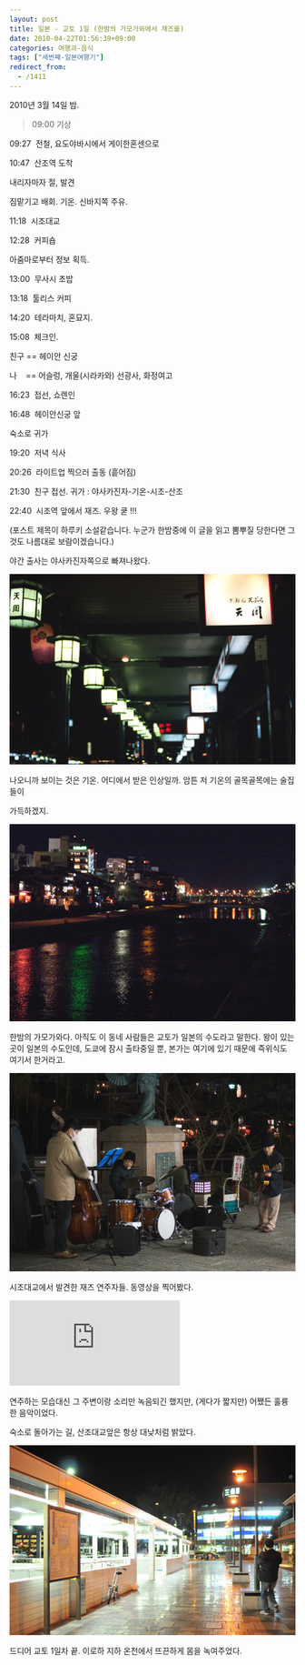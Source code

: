 ```yaml
---
layout: post
title: 일본 - 교토 1일 (한밤의 가모가와에서 재즈를)
date: 2010-04-22T01:56:39+09:00
categories: 여행과-음식
tags: ["세번째-일본여행기"]
redirect_from:
  - /1411
---
```


2010년 3월 14일 밤.

> 09:00 기상

09:27  전철, 요도야바시에서 게이한혼센으로

10:47  산조역 도착

내리자마자 절, 발견

짐맡기고 배회. 기온. 신바지쪽 주유.

11:18  시조대교

12:28  커피숍

아줌마로부터 정보 획득.

13:00  무사시 초밥

13:18  툴리스 커피

14:20  테라마치, 혼묘지.

15:08  체크인.

친구 == 헤이안 신궁

나    == 어슬렁, 개울(시라카와) 선광사, 화정여고

16:23  접선, 쇼렌인

16:48  헤이안신궁 앞

숙소로 귀가

19:20  저녁 식사

20:26  라이트업 찍으러 출동 (흩어짐)

21:30  친구 접선. 귀가 : 야사카진자-기온-시조-산조

22:40  시조역 앞에서 재즈. 우왕 쿧 !!!

(포스트 제목이 하루키 소설같습니다. 누군가 한밤중에 이 글을 읽고 뽐뿌질 당한다면 그것도 나름대로 보람이겠습니다.)

야간 출사는 야사카진자쪽으로 빠져나왔다.

![ ](/assets/media/uploads_1_cfile24.uf.182E9E044BB720BC518C65.jpg)

나오니까 보이는 것은 기온. 어디에서 받은 인상일까. 암튼 저 기온의 골목골목에는 술집들이

가득하겠지.

![ ](/assets/media/uploads_1_cfile21.uf.202E9E044BB720BD529D57.jpg)

한밤의 가모가와다. 아직도 이 동네 사람들은 교토가 일본의 수도라고 말한다. 왕이 있는 곳이 일본의 수도인데, 도쿄에 잠시 출타중일 뿐, 본가는 여기에 있기 때문에 즉위식도 여기서 한거라고.

![ ](/assets/media/uploads_1_cfile21.uf.112E9E044BB720BD5339FF.jpg)

시조대교에서 발견한 재즈 연주자들. 동영상을 찍어봤다.

<object ><param name="movie" value="http://www.youtube.com/v/21DUe4EtgfE&amp;hl=ko&amp;fs=1" /><param name="allowFullScreen" value="true" /><param name="allowscriptaccess" value="always" /><embed src="http://www.youtube.com/v/21DUe4EtgfE&amp;hl=ko&amp;fs=1" type="application/x-shockwave-flash" allowscriptaccess="always" allowfullscreen="allowfullscreen" /></object>

연주하는 모습대신 그 주변이랑 소리만 녹음되긴 했지만, (게다가 짧지만) 어쨌든 훌륭한 음악이었다.

숙소로 돌아가는 길, 산조대교앞은 항상 대낮처럼 밝았다.

![ ](/assets/media/uploads_1_cfile22.uf.11382A0C4BB72276368E92.jpg)

드디어 교토 1일차 끝. 이로하 지하 온천에서 뜨끈하게 몸을 녹여주었다.
